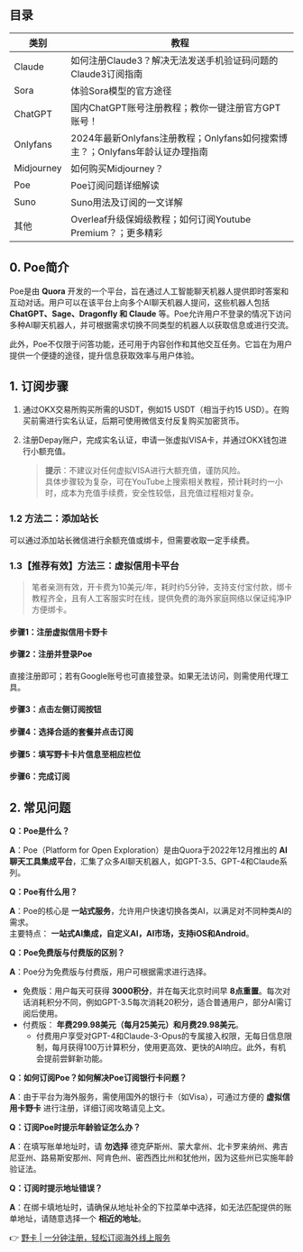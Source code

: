 ## 目录

| 类别     | 教程                                                                 |
|----------|----------------------------------------------------------------------|
| Claude   | 如何注册Claude3？解决无法发送手机验证码问题的Claude3订阅指南           |
| Sora     | 体验Sora模型的官方途径                                                |
| ChatGPT  | 国内ChatGPT账号注册教程；教你一键注册官方GPT账号！                           |
| Onlyfans | 2024年最新Onlyfans注册教程；Onlyfans如何搜索博主？；Onlyfans年龄认证办理指南 |
| Midjourney | 如何购买Midjourney？                                                 |
| Poe      | Poe订阅问题详细解读                                                      |
| Suno     | Suno用法及订阅的一文详解                                                |
| 其他     | Overleaf升级保姆级教程；如何订阅Youtube Premium？；更多精彩             |

## 0. Poe简介

Poe是由 **Quora** 开发的一个平台，旨在通过人工智能聊天机器人提供即时答案和互动对话。用户可以在该平台上向多个AI聊天机器人提问，这些机器人包括 **ChatGPT、Sage、Dragonfly 和 Claude** 等。Poe允许用户不登录的情况下访问多种AI聊天机器人，并可根据需求切换不同类型的机器人以获取信息或进行交流。

此外，Poe不仅限于问答功能，还可用于内容创作和其他交互任务。它旨在为用户提供一个便捷的途径，提升信息获取效率与用户体验。

## 1. 订阅步骤

1. 通过OKX交易所购买所需的USDT，例如15 USDT（相当于约15 USD）。在购买前需进行实名认证，后期可使用微信支付反复购买加密货币。
  
2. 注册Depay账户，完成实名认证，申请一张虚拟VISA卡，并通过OKX钱包进行小额充值。  
   > **提示**：不建议对任何虚拟VISA进行大额充值，谨防风险。  
   具体步骤较为复杂，可在YouTube上搜索相关教程，预计耗时约一小时，成本为充值手续费，安全性较低，且充值过程相对复杂。

### 1.2 方法二：添加站长

可以通过添加站长微信进行余额充值或绑卡，但需要收取一定手续费。

### 1.3【推荐有效】方法三：虚拟信用卡平台

> 笔者亲测有效，开卡费为10美元/年，耗时约5分钟，支持支付宝付款，绑卡教程齐全，且有人工客服实时在线，提供免费的海外家庭网络以保证纯净IP方便绑卡。

#### 步骤1：注册虚拟信用卡野卡
#### 步骤2：注册并登录Poe
直接注册即可；若有Google账号也可直接登录。如果无法访问，则需使用代理工具。
#### 步骤3：点击左侧订阅按钮
#### 步骤4：选择合适的套餐并点击订阅
#### 步骤5：填写野卡卡片信息至相应栏位
#### 步骤6：完成订阅

## 2. 常见问题

**Q：Poe是什么？**

**A**：Poe（Platform for Open Exploration）是由Quora于2022年12月推出的 **AI聊天工具集成平台**，汇集了众多AI聊天机器人，如GPT-3.5、GPT-4和Claude系列。

**Q：Poe有什么用？**

**A**：Poe的核心是 **一站式服务**，允许用户快速切换各类AI，以满足对不同种类AI的需求。  
主要特点： **一站式AI集成，自定义AI，AI市场，支持iOS和Android**。

**Q：Poe免费版与付费版的区别？**

**A**：Poe分为免费版与付费版，用户可根据需求进行选择。  
- 免费版：用户每天可获得 **3000积分**，并在每天北京时间早 **8点重置**。每次对话消耗积分不同，例如GPT-3.5每次消耗20积分，适合普通用户，部分AI需订阅后使用。  
- 付费版： **年费299.98美元（每月25美元）和月费29.98美元**。  
  - 付费用户享受对GPT-4和Claude-3-Opus的专属接入权限，无每日信息限制，每月获得100万计算积分，使用更高效、更快的AI响应。此外，有机会提前尝鲜新功能。

**Q：如何订阅Poe？如何解决Poe订阅银行卡问题？**

**A**：由于平台为海外服务，需使用国外的银行卡（如Visa），可通过方便的 **虚拟信用卡野卡** 进行注册，详细订阅攻略请见上文。

**Q：订阅Poe时提示年龄验证怎么办？**

**A**：在填写账单地址时，请 **勿选择** 德克萨斯州、蒙大拿州、北卡罗来纳州、弗吉尼亚州、路易斯安那州、阿肯色州、密西西比州和犹他州，因为这些州已实施年龄验证法。

**Q：订阅时提示地址错误？**

**A**：在绑卡填地址时，请确保从地址补全的下拉菜单中选择，如无法匹配提供的账单地址，请随意选择一个 **相近的地址**。

👉 [野卡 | 一分钟注册，轻松订阅海外线上服务](https://bit.ly/bewildcard)